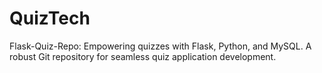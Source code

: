 # QuizTech
Flask-Quiz-Repo: Empowering quizzes with Flask, Python, and MySQL. A robust Git repository for seamless quiz application development.
